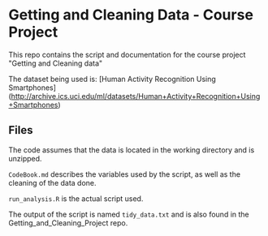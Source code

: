 Getting and Cleaning Data - Course Project
==========================================

This repo contains the script and documentation for the course project "Getting and Cleaning data"

The dataset being used is: [Human Activity Recognition Using Smartphones] (http://archive.ics.uci.edu/ml/datasets/Human+Activity+Recognition+Using+Smartphones)

## Files

The code assumes that the data is located in the working directory and is unzipped.

`CodeBook.md` describes the variables used by the script, as well as the cleaning of the data done.

`run_analysis.R` is the actual script used.

The output of the script is named `tidy_data.txt` and is also found in the Getting_and_Cleaning_Project repo.
